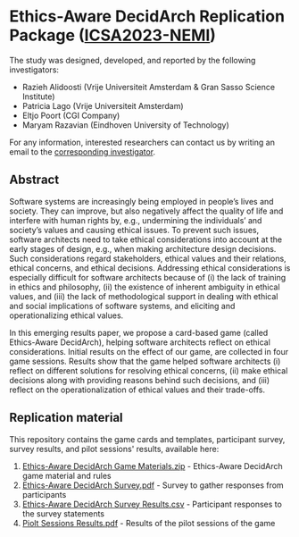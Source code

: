 
# Ethics-Aware DecidArch Replication Package ([ICSA2023-NEMI](https://icsa-conferences.org/2023/call-for-papers/new-and-emerging-ideas/))

The study was designed, developed, and reported by the following investigators:
* Razieh Alidoosti (Vrije Universiteit Amsterdam & Gran Sasso Science Institute)
* Patricia Lago (Vrije Universiteit Amsterdam)
* Eltjo Poort (CGI Company)
* Maryam Razavian (Eindhoven University of Technology)

For any information, interested researchers can contact us by writing an email to the [corresponding investigator](mailto:r.alidoosti@vu.nl).

## Abstract
Software systems are increasingly being employed in people’s lives and society. They can improve, but also negatively affect the quality of life and interfere with human rights by, e.g., undermining the individuals’ and society’s values and causing ethical issues. To prevent such issues, software architects need to take ethical considerations into account at the early stages of design, e.g., when making architecture design decisions. Such considerations regard stakeholders, ethical values and their relations, ethical concerns, and ethical decisions. Addressing ethical considerations is especially difficult for software architects because of (i) the lack of training in ethics and philosophy, (ii) the existence of inherent ambiguity in ethical values, and (iii) the lack of methodological support in dealing with ethical and social implications of software systems, and eliciting and
operationalizing ethical values.

In this emerging results paper, we propose a card-based game (called Ethics-Aware DecidArch), helping software architects reflect on ethical considerations. Initial results on the effect of our game, are collected in four game sessions. Results show that the game helped software architects (i) reflect on different solutions for resolving ethical concerns, (ii) make ethical decisions along with providing reasons behind such decisions, and (iii) reflect on the operationalization of ethical values and their trade-offs.


## Replication material
This repository contains the game cards and templates, participant survey, survey results, and pilot sessions' results, available here:
1. [Ethics-Aware DecidArch Game Materials.zip](https://github.com/RaziehAlidoosti/DecidArch/blob/Ethics-Aware-DecidArch/DecidArch-V3/Ethics-Aware%20DecidArch%20Game%20Materials.zip) - Ethics-Aware DecidArch game material and rules
2. [Ethics-Aware DecidArch Survey.pdf](https://github.com/DecidArch/HICCS2018/blob/master/DecidArch%20Student%20Survey.pdf) - Survey to gather responses from participants
3. [Ethics-Aware DecidArch Survey Results.csv](https://github.com/DecidArch/HICCS2018/blob/master/Survey%20Results.csv) - Participant responses to the survey statements
4. [Piolt Sessions Results.pdf](https://github.com/DecidArch/HICCS2018/blob/master/Survey%20Results.csv) - Results of the pilot sessions of the game
